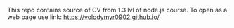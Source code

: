 This repo contains source of CV from 1.3 lvl of node.js course.
To open as a web page use link:
https://volodymyr0902.github.io/
